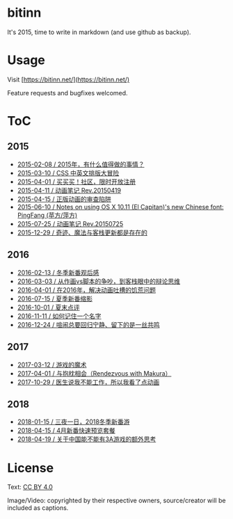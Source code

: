 
bitinn
======

It's 2015, time to write in markdown (and use github as backup).


# Usage

Visit [https://bitinn.net/](https://bitinn.net/)

Feature requests and bugfixes welcomed.

# ToC

## 2015

- [2015-02-08 / 2015年，有什么值得做的事情？](https://github.com/bitinn/bitinn/blob/master/2015/02-08.md)
- [2015-03-10 / CSS 中英文排版大冒险](https://github.com/bitinn/bitinn/blob/master/2015/03-10.md)
- [2015-04-01 / 买买买！社区，限时开放注册](https://github.com/bitinn/bitinn/blob/master/2015/04-01.md)
- [2015-04-11 / 动画笔记 Rev.20150419](https://github.com/bitinn/bitinn/blob/master/2015/04-11.md)
- [2015-04-15 / 正版动画的审查陷阱](https://github.com/bitinn/bitinn/blob/master/2015/04-15.md)
- [2015-06-10 / Notes on using OS X 10.11 (El Capitan)'s new Chinese font: PingFang (苹方/萍方)](https://github.com/bitinn/bitinn/blob/master/2015/06-10.md)
- [2015-07-25 / 动画笔记 Rev.20150725](https://github.com/bitinn/bitinn/blob/master/2015/07-25.md)
- [2015-12-29 / 奇迹、魔法与客栈更新都是存在的](https://github.com/bitinn/bitinn/blob/master/2015/12-29.md)

## 2016

- [2016-02-13 / 冬季新番观后感](https://github.com/bitinn/bitinn/blob/master/2016/02-13.md)
- [2016-03-03 / 从作画vs脚本的争吵，到客栈眼中的辩论思维](https://github.com/bitinn/bitinn/blob/master/2016/03-03.md)
- [2016-04-01 / 在2016年，解决动画吐槽的饥荒问题](https://github.com/bitinn/bitinn/blob/master/2016/04-01.md)
- [2016-07-15 / 夏季新番缩影](https://github.com/bitinn/bitinn/blob/master/2016/07-15.md)
- [2016-10-01 / 夏末点评](https://github.com/bitinn/bitinn/blob/master/2016/10-01.md)
- [2016-11-11 / 如何记住一个名字](https://github.com/bitinn/bitinn/blob/master/2016/11-11.md)
- [2016-12-24 / 喧闹总要回归宁静、留下的是一丝共鸣](https://github.com/bitinn/bitinn/blob/master/2016/12-24.md)

## 2017

- [2017-03-12 / 游戏的魔术](https://github.com/bitinn/bitinn/blob/master/2017/3-12.md)
- [2017-04-01 / 与抱枕相会（Rendezvous with Makura）](https://github.com/bitinn/bitinn/blob/master/2017/4-1.md)
- [2017-10-29 / 医生说我不能工作，所以我看了点动画](https://github.com/bitinn/bitinn/blob/master/2017/10-29.md)

## 2018

- [2018-01-15 / 三夜一日，2018冬季新番游](https://github.com/bitinn/bitinn/blob/master/2018/01-15.md)
- [2018-04-15 / 4月新番快速预览套餐](https://github.com/bitinn/bitinn/blob/master/2018/04-15.md)
- [2018-04-19 / 关于中国能不能有3A游戏的额外思考](https://github.com/bitinn/bitinn/blob/master/2018/04-19.md)


# License

Text: [CC BY 4.0](http://creativecommons.org/licenses/by/4.0/)

Image/Video: copyrighted by their respective owners, source/creator will be included as captions.
